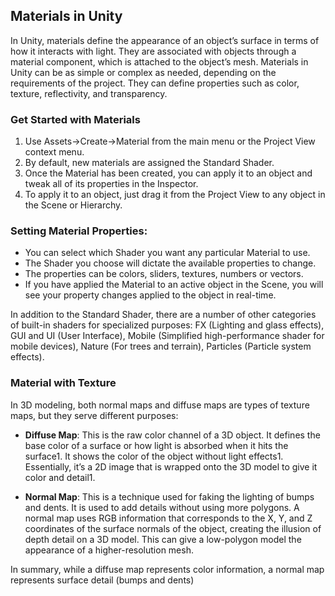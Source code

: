 ## Materials in Unity
In Unity, materials define the appearance of an object’s surface in terms of how it interacts with light. They are associated with objects through a material component, which is attached to the object’s mesh. Materials in Unity can be as simple or complex as needed, depending on the requirements of the project. They can define properties such as color, texture, reflectivity, and transparency.

### Get Started with Materials
1. Use Assets->Create->Material from the main menu or the Project View context menu.
2. By default, new materials are assigned the Standard Shader.
3. Once the Material has been created, you can apply it to an object and tweak all of its properties in the Inspector.
4. To apply it to an object, just drag it from the Project View to any object in the Scene or Hierarchy.

### Setting Material Properties:
- You can select which Shader you want any particular Material to use.
- The Shader you choose will dictate the available properties to change.
- The properties can be colors, sliders, textures, numbers or vectors.
- If you have applied the Material to an active object in the Scene, you will see your property changes applied to the object in real-time.

In addition to the Standard Shader, there are a number of other categories of built-in shaders for specialized purposes: FX (Lighting and glass effects), GUI and UI (User Interface), Mobile (Simplified high-performance shader for mobile devices), Nature (For trees and terrain), Particles (Particle system effects).

### Material with Texture
In 3D modeling, both normal maps and diffuse maps are types of texture maps, but they serve different purposes:

- **Diffuse Map**: This is the raw color channel of a 3D object. It defines the base color of a surface or how light is absorbed when it hits the surface1. It shows the color of the object without light effects1. Essentially, it’s a 2D image that is wrapped onto the 3D model to give it color and detail1.

- **Normal Map**: This is a technique used for faking the lighting of bumps and dents. It is used to add details without using more polygons. A normal map uses RGB information that corresponds to the X, Y, and Z coordinates of the surface normals of the object, creating the illusion of depth detail on a 3D model. This can give a low-polygon model the appearance of a higher-resolution mesh.

In summary, while a diffuse map represents color information, a normal map represents surface detail (bumps and dents)
